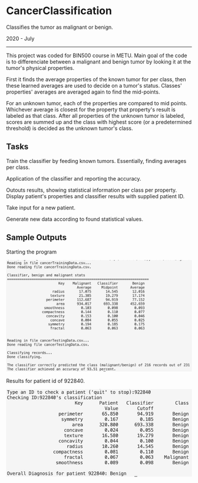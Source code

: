 # CancerClassification
Classifies the tumor as malignant or benign.

2020 - July

---
This project was coded for BIN500 course in METU. Main goal of the code is to differenciate between a malignant and benign tumor by looking it at the tumor's physical properties.

First it finds the average properties of the known tumor for per class, then these learned averages are used to decide on a tumor's status. Classes' properties' averages are averaged again to find the mid-points. 

For an unknown tumor, each of the properties are compared to mid points. Whichever average is closest for the property that property's result is labeled as that class. After all properties of the unknown tumor is labeled, scores are summed up and the class with highest score (or a predetermined threshold) is decided as the unknown tumor's class. 

## Tasks

Train the classifier by feeding known tumors. Essentially, finding averages per class.

Application of the classifier and reporting the accuracy.

Outouts results, showing statistical information per class per property. Display patient's properties and classifier results with supplied patient ID.

Take input for a new patient.

Generate new data according to found statistical values.

## Sample Outputs

Starting the program

![alt text](https://raw.githubusercontent.com/dGermen/CancerClassification/main/Screen%20Shot%202022-09-10%20at%2015.13.55.png)

Results for patient id of 922840.

![alt text](https://github.com/dGermen/CancerClassification/blob/main/Screen%20Shot%202022-09-10%20at%2015.15.06.png?raw=true)

